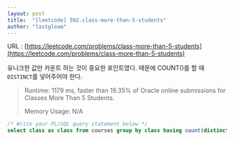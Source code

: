 ```yaml
---
layout: post
title:  "[leetcode] 592.class-more-than-5-students"
author: "lastgleam"
---
```

URL : [https://leetcode.com/problems/class-more-than-5-students](https://leetcode.com/problems/class-more-than-5-students)

유니크한 값만 카운트 하는 것이 중요한 포인트였다.
때문에 COUNT()를 할 때 `DISTINCT`를 넣어주어야 한다.


> Runtime: 1179 ms, faster than 19.35% of Oracle online submissions for Classes More Than 5 Students.
>
>  Memory Usage: N/A


```sql
/* Write your PL/SQL query statement below */
select class as class from courses group by class having count(distinct student) >= 5;
```
